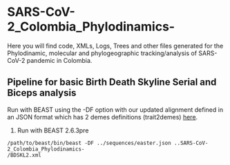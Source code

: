 # SARS-CoV-2_Colombia_Phylodinamics-
Here you will find code, XMLs, Logs, Trees and other files generated for the Phylodinamic, molecular and phylogeographic tracking/analysis of SARS-CoV-2 pandemic in Colombia.

## Pipeline for basic  Birth Death Skyline Serial and Biceps analysis 

Run with BEAST using the -DF option with our updated alignment defined in an JSON format which has 2 demes definitions (trait2demes) [here](/templates/).


1) Run with BEAST 2.6.3pre

```
/path/to/beast/bin/beast -DF ../sequences/easter.json ..SARS-CoV-2_Colombia_Phylodinamics-
/BDSKL2.xml
```
